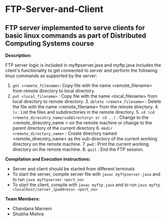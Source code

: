 # FTP-Server-and-Client
FTP server implemented to serve clients for basic linux commands as part of Distributed Computing Systems course
---------------
**Description:**

 FTP server logic is included in myftpserver.java and myftp.java includes the client's functionality to get connected to server and perform the following linux commands as supported by the server:
  1. `get <remote_filename>`: Copy file with the name <remote_filename> from remote directory to local directory.
  2. `put <local_filename>` : Copy file with the name <local_filename> from local directory to remote directory.
	3. `delete <remote_filename>` : Delete the file with the name <remote_filename> from the remote directory.
	4. `ls` : List the files and subdirectories in the remote directory.
	5. `cd (cd <remote_direcotry_name/subDirectory> or cd ..)` : Change to the <remote_direcotry_name > on the remote machine or change to the parent 	   	   directory of the current directory
	6. `mkdir <remote_directory_name>` : Create directory named <remote_direcotry_name> as the sub-directory of the current working directory on 	           	   the remote machine.
	7. `pwd`  : Print the current working directory on the remote machine.
	8. `quit` : End the FTP session.
  
**Compilation and Execution instructions:**

- Server and client should be started from different terminals
- To start the server, compile server file with `javac myftpserver.java` and to run `java myftpserver <port_no>`
- To start the client, compile with `javac myftp.java` and to run `java myftp <localhost/server_ipaddress> <port_no>`

**Team Members:**

- Chandana Marneni
- Shubha Mishra
